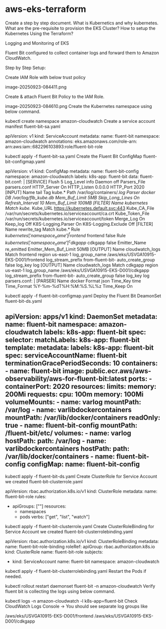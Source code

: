 # aws-eks-terraform

Create a step by step document.
What is Kubernetics and why kubernetes.
What are the pre-requisite to provision the EKS Cluster? How to setup the Kubernetes Using the Terraform? 

Logging and Monitoring of EKS 

Fluent Bit configured to collect container logs and forward them to Amazon CloudWatch.  

Step by Step Setup:

Create IAM Role with below trust policy


image-20250923-084411.png
 

Create & attach Fluent Bit Policy to the IAM Role. 


image-20250923-084610.png
Create the Kubernetes namespace using below command. 



kubectl create namespace amazon-cloudwatch
Create a service account manifest fluent-bit-sa.yaml


apiVersion: v1
kind: ServiceAccount
metadata:
  name: fluent-bit
  namespace: amazon-cloudwatch
  annotations:
    eks.amazonaws.com/role-arn: arn:aws:iam::682296103893:role/fluent-bit-role


kubectl apply -f fluent-bit-sa.yaml
Create the Fluent Bit ConfigMap fluent-bit-configmap.yaml



apiVersion: v1
kind: ConfigMap
metadata:
  name: fluent-bit-config
  namespace: amazon-cloudwatch
  labels:
    k8s-app: fluent-bit
data:
  fluent-bit.conf: |
    [SERVICE]
        Flush               5
        Log_Level           info
        Daemon              off
        Parsers_File        parsers.conf
        HTTP_Server         On
        HTTP_Listen         0.0.0.0
        HTTP_Port           2020
    [INPUT]
        Name                tail
        Tag                 kube.*
        Path                /var/log/containers/*.log
        Parser              docker
        DB                  /var/log/flb_kube.db
        Mem_Buf_Limit       5MB
        Skip_Long_Lines     On
        Refresh_Interval    10
        Mem_Buf_Limit       100MB
    [FILTER]
        Name                kubernetes
        Match               kube.*
        Kube_URL            https://kubernetes.default.svc:443
        Kube_CA_File        /var/run/secrets/kubernetes.io/serviceaccount/ca.crt
        Kube_Token_File     /var/run/secrets/kubernetes.io/serviceaccount/token
        Merge_Log           On
        Keep_log            Off
        K8S-Logging.Parser  On
        K8S-Logging.Exclude Off
    [FILTER]
        Name                rewrite_tag
        Match               kube.*
        Rule                $kubernetes['namespace_name'] ^frontend$ frontend false
        Rule                $kubernetes['namespace_name'] ^cdkgapp$ cdkgapp false
        Emitter_Name        re_emitted
        Emitter_Mem_Buf_Limit 50MB
    [OUTPUT]
        Name                cloudwatch_logs
        Match               frontend
        region              us-east-1
        log_group_name      /aws/eks/USVGA10915-EKS-D001/frontend
        log_stream_prefix   from-fluent-bit-
        auto_create_group   false
        log_key             log
    [OUTPUT]
        Name                cloudwatch_logs
        Match               cdkgapp
        region              us-east-1
        log_group_name      /aws/eks/USVGA10915-EKS-D001/cdkgapp
        log_stream_prefix   from-fluent-bit-
        auto_create_group   false
        log_key             log
  parsers.conf: |
    [PARSER]
        Name                docker
        Format              json
        Time_Key            time
        Time_Format         %Y-%m-%dT%H:%M:%S.%L%z
        Time_Keep           On


kubectl apply -f fluent-bit-configmap.yaml
Deploy the Fluent Bit DeamonSet fluent-bit-ds.yaml



apiVersion: apps/v1
kind: DaemonSet
metadata:
  name: fluent-bit
  namespace: amazon-cloudwatch
  labels:
    k8s-app: fluent-bit
spec:
  selector:
    matchLabels:
      k8s-app: fluent-bit
  template:
    metadata:
      labels:
        k8s-app: fluent-bit
    spec:
      serviceAccountName: fluent-bit
      terminationGracePeriodSeconds: 10
      containers:
        - name: fluent-bit
          image: public.ecr.aws/aws-observability/aws-for-fluent-bit:latest
          ports:
            - containerPort: 2020
          resources:
            limits:
              memory: 200Mi
            requests:
              cpu: 100m
              memory: 100Mi
          volumeMounts:
            - name: varlog
              mountPath: /var/log
            - name: varlibdockercontainers
              mountPath: /var/lib/docker/containers
              readOnly: true
            - name: fluent-bit-config
              mountPath: /fluent-bit/etc/
      volumes:
        - name: varlog
          hostPath:
            path: /var/log
        - name: varlibdockercontainers
          hostPath:
            path: /var/lib/docker/containers
        - name: fluent-bit-config
          configMap:
            name: fluent-bit-config
---


kubectl apply -f fluent-bit-ds.yaml
Create ClusterRole for Service Account we created fluent-bit-clusterrole.yaml



apiVersion: rbac.authorization.k8s.io/v1
kind: ClusterRole
metadata:
  name: fluent-bit-role
rules:
- apiGroups: [""]
  resources:
    - namespaces
    - pods
  verbs: ["get", "list", "watch"]


kubectl apply -f fluent-bit-clusterrole.yaml
Create ClusterRoleBinding for Service Account we created fluent-bit-clusterrolebinding.yaml



apiVersion: rbac.authorization.k8s.io/v1
kind: ClusterRoleBinding
metadata:
  name: fluent-bit-role-binding
roleRef:
  apiGroup: rbac.authorization.k8s.io
  kind: ClusterRole
  name: fluent-bit-role
subjects:
- kind: ServiceAccount
  name: fluent-bit
  namespace: amazon-cloudwatch


kubectl apply -f fluent-bit-clusterrolebinding.yaml
Restart the Pods if needed.



kubectl rollout restart daemonset fluent-bit -n amazon-cloudwatch
Verify fluent bit is collecting the logs using below command.



kubectl logs -n amazon-cloudwatch -l k8s-app=fluent-bit
Check CloudWatch Logs Console → You should see separate log groups like 



/aws/eks/USVGA10915-EKS-D001/frontend
/aws/eks/USVGA10915-EKS-D001/cdkgapp
